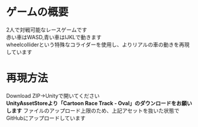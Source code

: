 # ゲームの概要  
2人で対戦可能なレースゲームです  
赤い車はWASD,青い車はIJKLで動きます  
wheelcolliderという特殊なコライダーを使用し、よりリアルの車の動きを再現しています  
# 再現方法  
Download ZIP→Unityで開いてください  
**UnityAssetStoreより「Cartoon Race Track - Oval」のダウンロードをお願いします**
ファイルのアップロード上限のため、上記アセットを抜いた状態でGitHubにアップロードしています  